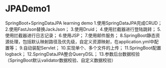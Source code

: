 # JPADemo1
SpringBoot+SpringDataJPA learning demo
1.使用SpringDataJPA完成CRUD；
2.使用FastJson替换JackJson；
3.使用Druid；
4.使用拦截器进行登陆跳转；
5.使用拦截器进行日志记录；
6.使用JSP；
7.使用邮件服务；
8.SpringBoot静态资源处理，包括默认映射路径及优先级，自定义资源映射，在application.yml中配置等；
9.自动装配Servlet；
10.实现单个、多个文件的上传；
11.SpringBoot配置logback；
12.SpringDataJPA整合QueryDSL；
13.参数后台数据校验（SpringBoot默认validator数据校验、自定义数据校验）
